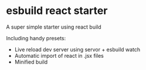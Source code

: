 # esbuild react starter

A super simple starter using react build 

Including handy presets:

- Live reload dev server using servor + esbuild watch
- Automatic import of react in .jsx files
- Minified build 